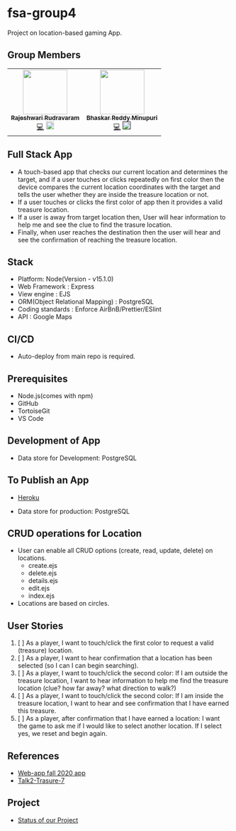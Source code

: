 # fsa-group4
Project on location-based gaming App.

## Group Members
<table>
 
 <td align="center"><a href="https://github.com/Rajeshwari-Rudra"><img src="https://avatars1.githubusercontent.com/u/60014358?s=460&u=b6e1e1ffa7551e5140b5a565a73ba572c362addc&v=4" width="100px;" alt=""/><br /><sub><b>Rajeshwari Rudravaram</b></sub></a><br /><a href="https://github.com/Bhaskar2909/fsa-group4/commits?author=Rajeshwari-Rudra" title="Code">💻</a> <a attid="8742" href="https://www.linkedin.com/in/rajeshwari-rudravaram-52b53095/" width="18" height="18"><img src="https://www.linkedin-makeover.com/wp-content/uploads/2014/08/linkedin.png" alt="linkedin" width="18" height="18" class="alignleft size-full wp-image-8742"></a></td>
 
 <td align="center"><a href="https://github.com/Bhaskar2909"><img src="https://avatars2.githubusercontent.com/u/60013714?s=400&u=acd92b4e2b14cd3a5c6930878eadae21ccf74cb3&v=4" width="100px;" alt=""/><br /><sub><b>Bhaskar Reddy Minupuri</b></sub></a><br /><a href="https://github.com/Bhaskar2909/fsa-group4/commits?author=Bhaskar2909" title="Code">💻</a> <a attid="8742" href="" width="18" height="18"><img src="https://www.linkedin-makeover.com/wp-content/uploads/2014/08/linkedin.png" alt="linkedin" width="18" height="18" class="alignleft size-full wp-image-8742"></a></td>
 
 </table>

## Full Stack App
 - A touch-based app that checks our current location and determines the target, and if a user touches or clicks repeatedly on first color then the device compares the current location coordinates with the target and tells the user whether they are inside the treasure location or not.
 - If a user touches or clicks the first color of app then it provides a valid treasure location.
 - If a user is away from target location then, User will hear information to help me and see the clue to find the trasure location.
 - Finally, when user reaches the destination then the user will hear and see the confirmation of reaching the treasure location.

## Stack
* Platform: Node(Version - v15.1.0)
* Web Framework : Express
* View engine : EJS
* ORM(Object Relational Mapping) : PostgreSQL
* Coding standards : Enforce AirBnB/Prettier/ESlint
* API : Google Maps

## CI/CD
- Auto-deploy from main repo is required.


## Prerequisites
- Node.js(comes with npm)
- GitHub
- TortoiseGit
- VS Code

## Development of App
- Data store for Development: PostgreSQL

## To Publish an App
- [Heroku](https://id.heroku.com/login)
* Data store for production: PostgreSQL

## CRUD operations for Location
- User can enable all CRUD options (create, read, update, delete) on locations.
   * create.ejs
   * delete.ejs
   * details.ejs
   * edit.ejs
   * index.ejs
- Locations are based on circles.

## User Stories

1. [ ] As a player, I want to touch/click the first color to request a valid (treasure) location.
1. [ ] As a player, I want to hear confirmation that a location has been selected (so I can I can begin searching). 
1. [ ] As a player, I want to touch/click the second color:  If I am outside the treasure location, I want to hear information to help me find the treasure location (clue? how far away? what direction to walk?)
1. [ ] As a player, I want to touch/click the second color: If I am inside the treasure location, I want to hear and see confirmation that I have earned this treasure.
1. [ ] As a player, after confirmation that I have earned a location: I want the game to ask me if I would like to select another location. If I select yes, we reset and begin again.

## References
- [Web-app fall 2020 app](https://github.com/denisecase/web-app-2020-fall)
- [Talk2-Trasure-7](https://github.com/Rajeshwari-Rudra/talk-2-treasure-7)

## Project
- [Status of our Project](https://github.com/Bhaskar2909/fsa-group4/projects/1)
